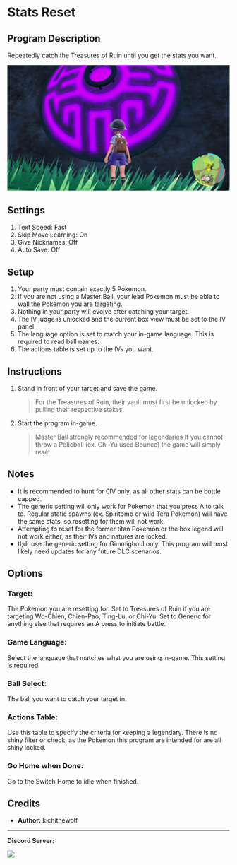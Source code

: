 # Stats Reset

## Program Description

Repeatedly catch the Treasures of Ruin until you get the stats you want.

<img src="images/StatsReset.png">

## Settings

1. Text Speed: Fast
2. Skip Move Learning: On
3. Give Nicknames: Off
4. Auto Save: Off

## Setup

1. Your party must contain exactly 5 Pokemon.
2. If you are not using a Master Ball, your lead Pokemon must be able to wall the Pokemon you are targeting.
3. Nothing in your party will evolve after catching your target.
4. The IV judge is unlocked and the current box view must be set to the IV panel.
5. The language option is set to match your in-game language. This is required to read ball names.
6. The actions table is set up to the IVs you want.

## Instructions

1. Stand in front of your target and save the game.
	> For the Treasures of Ruin, their vault must first be unlocked by pulling their respective stakes.
2. Start the program in-game.
	> Master Ball strongly recommended for legendaries
	> If you cannot throw a Pokeball (ex. Chi-Yu used Bounce) the game will simply reset

## Notes
- It is recommended to hunt for 0IV only, as all other stats can be bottle capped.
- The generic setting will only work for Pokemon that you press A to talk to. Regular static spawns (ex. Spiritomb or wild Tera Pokemon) will have the same stats, so resetting for them will not work.
- Attempting to reset for the former titan Pokemon or the box legend will not work either, as their IVs and natures are locked.
- tl;dr use the generic setting for Gimmighoul only. This program will most likely need updates for any future DLC scenarios.

## Options

### Target:

The Pokemon you are resetting for. Set to Treasures of Ruin if you are targeting Wo-Chien, Chien-Pao, Ting-Lu, or Chi-Yu. Set to Generic for anything else that requires an A press to initiate battle.

### Game Language:

Select the language that matches what you are using in-game. This setting is required.

### Ball Select:

The ball you want to catch your target in.

### Actions Table:
Use this table to specify the criteria for keeping a legendary. There is no shiny filter or check, as the Pokemon this program are intended for are all shiny locked.

### Go Home when Done:

Go to the Switch Home to idle when finished.

## Credits

- **Author:** kichithewolf


<hr>

**Discord Server:** 

[<img src="https://canary.discordapp.com/api/guilds/695809740428673034/widget.png?style=banner2">](https://discord.gg/cQ4gWxN)

